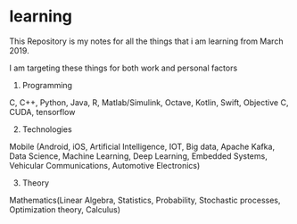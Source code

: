 # learning
This Repository is my notes for all the things that i am learning from March 2019. 

I am targeting these things for both work and personal factors

1) Programming

C, C++, Python, Java, R, Matlab/Simulink, Octave, Kotlin, Swift, Objective C, CUDA, tensorflow

2) Technologies

Mobile (Android, iOS, Artificial Intelligence, IOT, Big data, Apache Kafka, Data Science, Machine Learning, Deep Learning, Embedded Systems, Vehicular Communications, Automotive Electronics)

3) Theory

Mathematics(Linear Algebra, Statistics, Probability, Stochastic processes, Optimization theory, Calculus)


